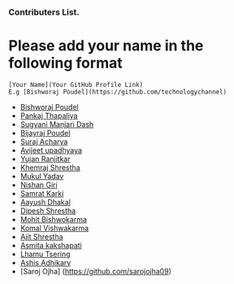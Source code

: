 ### Contributers List.

# Please add your name in the following format

```
[Your Name](Your GitHub Profile Link)
E.g [Bishworaj Poudel](https://github.com/technologychannel)
```

- [Bishworaj Poudel](https://github.com/bishworajpoudelofficial)
- [Pankaj Thapaliya](https://github.com/pankaj485)
- [Sugyani Manjari Dash](https://github.com/Sugyani31)
- [Bijayraj Poudel](https://github.com/bijay123)
- [Suraj Acharya](https://github.com/virtualsurajacharya/)
- [Avijeet upadhyaya](https://github.com/avijtt/)
- [Yujan Ranjitkar](https://github.com/yujan1/)
- [Khemraj Shrestha](https://github.com/itsmekhemraj)
- [Mukul Yadav](https://github.com/mukulamy)
- [Nishan Giri](https://github.com/Nishan123)
- [Samrat Karki](https://github.com/Samrat3314)
- [Aayush Dhakal](https://github.com/aayush-dhakal)
- [Dipesh Shrestha](https://github.com/dipeshshresthaofficial)
- [Mohit Bishwokarma](https://github.com/Mohitbishukarma)
- [Komal Vishwakarma](https://github.com/komi14)
- [Ajit Shrestha](https://github.com/ajitshrestha1516)
- [Asmita kakshapati](https://github.com/kakshapatiasmi) 
- [Lhamu Tsering](https://github.com/lhamutserings)
- [Ashis Adhikary](https://github.com/ashisadhikary)
- [Saroj Ojha] (https://github.com/sarojojha09)


